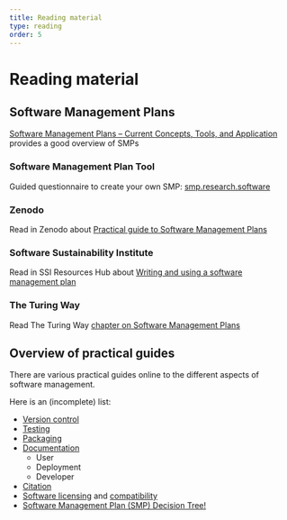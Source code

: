```yaml
---
title: Reading material
type: reading
order: 5
---
```


# Reading material

## Software Management Plans
[Software Management Plans – Current Concepts, Tools, and Application](https://doi.org/10.5334/dsj-2024-043) provides a good overview of SMPs

### Software Management Plan Tool

Guided questionnaire to create your own SMP: [smp.research.software](https://smp.research.software)

### Zenodo
Read in Zenodo about [Practical guide to Software Management Plans](https://zenodo.org/records/7589725)

### Software Sustainability Institute
Read in SSI Resources Hub about [Writing and using a software management plan](https://www.software.ac.uk/guide/writing-and-using-software-management-plan)

### The Turing Way
Read The Turing Way [chapter on Software Management Plans](https://book.the-turing-way.org/reproducible-research/rdm/rdm-smp)

## Overview of practical guides
There are various practical guides online to the different aspects of software management.

Here is an (incomplete) list:

- [Version control](https://book.the-turing-way.org/reproducible-research/vcs/)
- [Testing](https://book.the-turing-way.org/reproducible-research/testing/testing-guidance/)
- [Packaging](https://book.the-turing-way.org/reproducible-research/renv/renv-package/)
- [Documentation](https://guide.esciencecenter.nl/#/best_practices/documentation)
  - User
  - Deployment
  - Developer
- [Citation](https://book.the-turing-way.org/communication/citable/citable-cff/)
- [Software licensing](https://book.the-turing-way.org/reproducible-research/licensing/) and [compatibility](https://book.the-turing-way.org/reproducible-research/licensing/licensing-compatibility/)
- [Software Management Plan (SMP) Decision Tree!](https://smp.research.software/)
